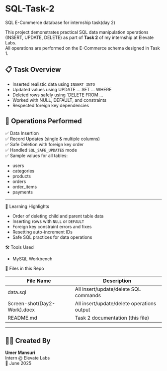 # SQL-Task-2
SQL E-Commerce database for internship task(day 2)

This project demonstrates practical SQL data manipulation operations (INSERT, UPDATE, DELETE) as part of **Task 2** of my internship at Elevate Labs.  
All operations are performed on the E-Commerce schema designed in Task 1.


## 📋 Task Overview

- Inserted realistic data using `INSERT INTO`
- Updated values using UPDATE ... SET ... WHERE
- Deleted rows safely using `DELETE FROM ...
- Worked with NULL, DEFAULT, and constraints
- Respected foreign key dependencies

## 🔄 Operations Performed

✅ Data Insertion  
✅ Record Updates (single & multiple columns)  
✅ Safe Deletion with foreign key order  
✅ Handled `SQL_SAFE_UPDATES` mode  
✅ Sample values for all tables:
- users
- categories
- products
- orders
- order_items
- payments

---
🧠 Learning Highlights

- Order of deleting child and parent table data
- Inserting rows with `NULL` or `DEFAULT`
- Foreign key constraint errors and fixes
- Resetting auto-increment IDs
- Safe SQL practices for data operations


🛠️ Tools Used

- MySQL Workbench


 📁 Files in this Repo

| File Name                    | Description                                |
|------------------------------|--------------------------------------------|
| data.sql                     | All insert/update/delete SQL commands      |
| Screen-shot(Day2-Work).docx  | All insert/update/delete operations output |
| README.md                    | Task 2 documentation (this file)           |

---

## 🙋‍♂️ Created By

**Umer Mansuri**  
Intern @ Elevate Labs  
📅 June 2025
